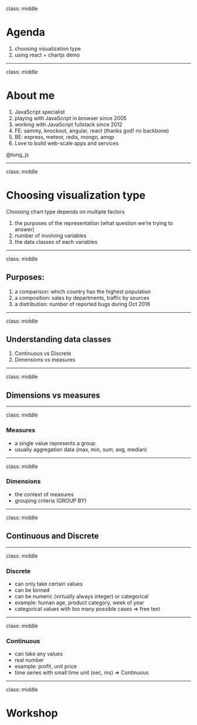 class: middle

# Agenda

1. choosing visualization type
2. using react + chartjs demo

---
class: middle

# About me

1. JavaScript specialist
1. playing with JavaScript in browser since 2005
1. working with JavaScript fullstack since 2012
1. FE: sammy, knockout, angular, react (thanks god! no backbone)
1. BE: express, meteor, redis, mongo, amqp
1. Love to build web-scale apps and services

@tung_js

---
class: middle

# Choosing visualization type

Choosing chart type depends on multiple factors

1. the purposes of the representation (what question we're trying to answer)
2. number of involving variables
3. the data classes of each variables

---
class: middle

## Purposes:

1. a comparison: which country has the highest population
2. a composition: sales by departments, traffic by sources
3. a distribution: number of reported bugs during Oct 2016

---
class: middle

## Understanding data classes

1. Continuous vs Discrete
2. Dimensions vs measures

---
class: middle

## Dimensions vs measures

---
class: middle

### Measures
- a single value represents a group
- usually aggregation data (max, min, sum, avg, median)

---
class: middle

### Dimensions
- the context of measures
- grouping criteria (GROUP BY)

---
class: middle

## Continuous and Discrete

---
class: middle

### Discrete
- can only take certain values
- can be binned
- can be numeric (virtually always integer) or categorical
- example: human age, product category, week of year
- categorical values with too many possible cases => free text

---
class: middle

### Continuous
- can take any values
- real number
- example: profit, unit price
- time series with small time unit (sec, ms) => Continuous

---
class: middle

# Workshop
